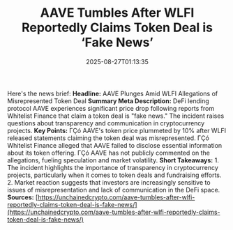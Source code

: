 ﻿---
title: "AAVE Tumbles After WLFI Reportedly Claims Token Deal is ‘Fake News’"
date: "2025-08-27T01:13:35"
category: "Markets"
summary: ""
slug: "aave tumbles after wlfi reportedly claims token deal is fake"
source_urls:
  - "https://unchainedcrypto.com/aave-tumbles-after-wlfi-reportedly-claims-token-deal-is-fake-news/"
seo:
  title: "AAVE Tumbles After WLFI Reportedly Claims Token Deal is ‘Fake News’ | Hash n Hedge"
  description: ""
  keywords: ["news", "markets", "brief"]
---
Here's the news brief:  **Headline:** AAVE Plunges Amid WLFI Allegations of Misrepresented Token Deal  **Summary Meta Description:** DeFi lending protocol AAVE experiences significant price drop following reports from Whitelist Finance that claim a token deal is "fake news." The incident raises questions about transparency and communication in cryptocurrency projects.  **Key Points:**  ΓÇó AAVE's token price plummeted by 10% after WLFI released statements claiming the token deal was misrepresented. ΓÇó Whitelist Finance alleged that AAVE failed to disclose essential information about its token offering. ΓÇó AAVE has not publicly commented on the allegations, fueling speculation and market volatility.  **Short Takeaways:**  1. The incident highlights the importance of transparency in cryptocurrency projects, particularly when it comes to token deals and fundraising efforts. 2. Market reaction suggests that investors are increasingly sensitive to issues of misrepresentation and lack of communication in the DeFi space.  **Sources:** [https://unchainedcrypto.com/aave-tumbles-after-wlfi-reportedly-claims-token-deal-is-fake-news/](https://unchainedcrypto.com/aave-tumbles-after-wlfi-reportedly-claims-token-deal-is-fake-news/) 
